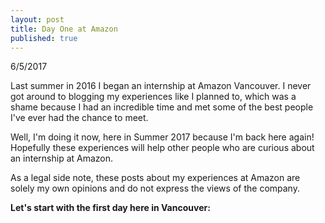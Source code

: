```yaml
---
layout: post
title: Day One at Amazon
published: true
---
```


6/5/2017


Last summer in 2016 I began an internship at Amazon Vancouver. I never got around to blogging my experiences like I planned to, which was a shame because I had an incredible time and met some of the best people I've ever had the chance to meet.

Well, I'm doing it now, here in Summer 2017 because I'm back here again! Hopefully these experiences will help other people who are curious about an internship at Amazon. 

As a legal side note, these posts about my experiences at Amazon are solely my own opinions and do not express the views of the company.


**Let's start with the first day here in Vancouver:**



